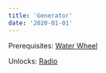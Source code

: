 ```yaml
---
title: 'Generator'
date: '2020-01-01'
---
```


Prerequisites: [Water Wheel](https://wikitechtree.com/posts/waterwheel)

Unlocks: [Radio](https://wikitechtree.com/posts/radio)